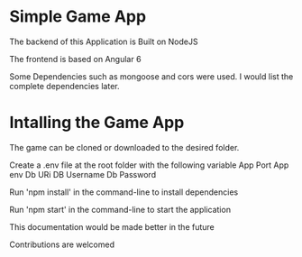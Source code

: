
Simple Game App
=======

The backend of this Application is Built on NodeJS

The frontend is based on Angular 6

Some Dependencies such as mongoose and cors were used. I would list the complete dependencies later.

Intalling the Game App
=======

The game can be cloned or downloaded to the desired folder.

Create a .env file at the root folder with the following variable
    App Port
    App env
    Db URi
    DB Username
    Db Password
    
Run 'npm install' in the command-line to install dependencies

Run 'npm start' in the command-line to start the application

This documentation would be made better in the future

Contributions are welcomed
